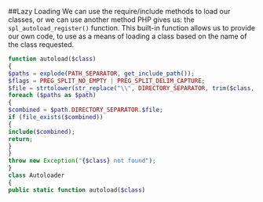 ##Lazy Loading
We can use the require/include methods to load our classes, or we can use another method PHP gives us: the
```spl_autoload_register()``` function. This built-in function allows us to provide our own code, to use as a means
of loading a class based on the name of the class requested.
```php
function autoload($class)
{
$paths = explode(PATH_SEPARATOR, get_include_path());
$flags = PREG_SPLIT_NO_EMPTY | PREG_SPLIT_DELIM_CAPTURE;
$file = strtolower(str_replace("\\", DIRECTORY_SEPARATOR, trim($class, "\\"))).".php";
foreach ($paths as $path)
{
$combined = $path.DIRECTORY_SEPARATOR.$file;
if (file_exists($combined))
{
include($combined);
return;
}
}
throw new Exception("{$class} not found");
}
class Autoloader
{
public static function autoload($class)
